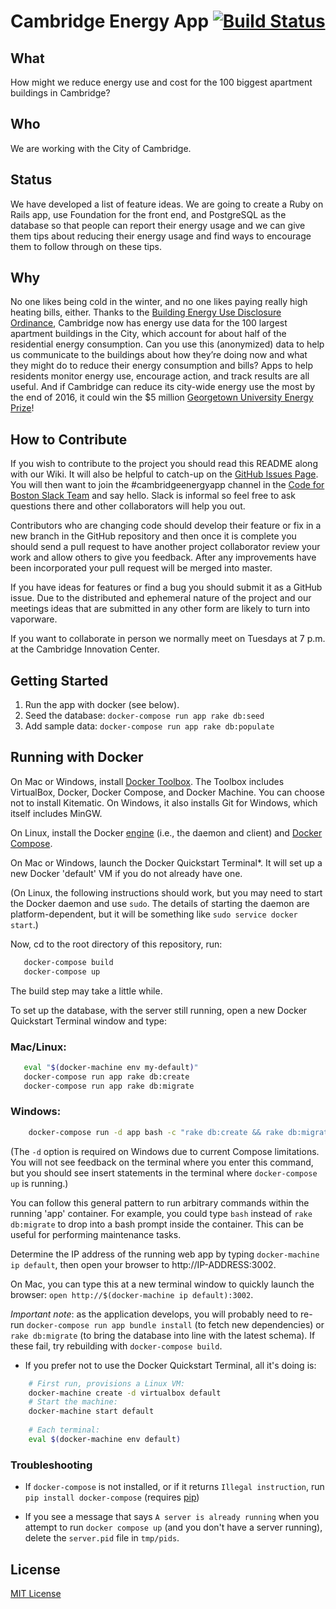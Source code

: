 # Cambridge Energy App [![Build Status](https://travis-ci.org/codeforboston/cambridge_energy_app.svg?branch=master)](https://travis-ci.org/codeforboston/cambridge_energy_app)

## What
How might we reduce energy use and cost for the 100 biggest apartment buildings in Cambridge?


## Who
We are working with the City of Cambridge.


## Status
We have developed a list of feature ideas. We are going to create a Ruby on Rails app, use Foundation for the front end, and PostgreSQL as the database so that people can report their energy usage and we can give them tips about reducing their energy usage and find ways to encourage them to follow through on these tips.


## Why
No one likes being cold in the winter, and no one likes paying really high heating bills, either. Thanks to the [Building Energy Use Disclosure Ordinance](https://www.cambridgema.gov/CDD/zoninganddevelopment/sustainablebldgs/buildingenergydisclosureordinance.aspx), Cambridge now has energy use data for the 100 largest apartment buildings in the City, which account for about half of the residential energy consumption. Can you use this (anonymized) data to help us communicate to the buildings about how they’re doing now and what they might do to reduce their energy consumption and bills? Apps to help residents monitor energy use, encourage action, and track results are all useful. And if Cambridge can reduce its city-wide energy use the most by the end of 2016, it could win the $5 million [Georgetown University Energy Prize](http://www.cambridgeenergyalliance.org/winit)!


## How to Contribute
If you wish to contribute to the project you should read this README along with our Wiki. It will also be helpful to catch-up on the [GitHub Issues Page](https://github.com/codeforboston/cambridge_energy_app/issues). You will then want to join the #cambridgeenergyapp channel in the [Code for Boston Slack Team](http://public.codeforboston.org/) and say hello. Slack is informal so feel free to ask questions there and other collaborators will help you out. 

Contributors who are changing code should develop their feature or fix in a new branch in the GitHub repository and then once it is complete you should send a pull request to have another project collaborator review your work and allow others to give you feedback. After any improvements have been incorporated your pull request will be merged into master.

If you have ideas for features or find a bug you should submit it as a GitHub issue. Due to the distributed and ephemeral nature of the project and our meetings ideas that are submitted in any other form are likely to turn into vaporware.

If you want to collaborate in person we normally meet on Tuesdays at 7 p.m. at the Cambridge Innovation Center. 


## Getting Started

1. Run the app with docker (see below).
2. Seed the database: `docker-compose run app rake db:seed`
3. Add sample data: `docker-compose run app rake db:populate`


## Running with Docker

On Mac or Windows, install
[Docker Toolbox](https://www.docker.com/docker-toolbox). The Toolbox includes
VirtualBox, Docker, Docker Compose, and Docker Machine. You can choose not to
install Kitematic. On Windows, it also installs Git for Windows, which itself
includes MinGW.

On Linux,
install the Docker
[engine](https://docs.docker.com/engine/installation/ubuntulinux/)
(i.e., the daemon and client) and
[Docker Compose](https://docs.docker.com/compose/install/).

On Mac or Windows, launch the Docker Quickstart Terminal*.  It will set
up a new Docker 'default' VM if you do not already have one.

(On Linux, the following instructions should work, but you may need to start the
Docker daemon and use `sudo`. The details of starting the daemon are
platform-dependent, but it will be something like `sudo service docker start`.)

Now, cd to the root directory of this repository, run:

```sh
   docker-compose build 
   docker-compose up
```

The build step may take a little while.

To set up the database, with the server still running, open a new Docker
Quickstart Terminal window and type:

### Mac/Linux:

```sh
   eval "$(docker-machine env my-default)"
   docker-compose run app rake db:create
   docker-compose run app rake db:migrate
```

### Windows:

```sh
    docker-compose run -d app bash -c "rake db:create && rake db:migrate"
```

(The `-d` option is required on Windows due to current Compose limitations. You
will not see feedback on the terminal where you enter this command, but you
should see insert statements in the terminal where `docker-compose up` is
running.)

You can follow this general pattern to run arbitrary commands within the
running 'app' container. For example, you could type `bash` instead of
`rake db:migrate` to drop into a bash prompt inside the container. This
can be useful for performing maintenance tasks.

Determine the IP address of the running web app by typing
`docker-machine ip default`, then open your browser to
http://IP-ADDRESS:3002.

On Mac, you can type this at a new terminal window to quickly launch the
browser: `open http://$(docker-machine ip default):3002`.

*Important note*: as the application develops, you will probably need to re-run
`docker-compose run app bundle install` (to fetch new dependencies) or `rake
db:migrate` (to bring the database into line with the latest schema). If these
fail, try rebuilding with `docker-compose build`.

* If you prefer not to use the Docker Quickstart Terminal, all it's doing is:

```sh
    # First run, provisions a Linux VM:
    docker-machine create -d virtualbox default
    # Start the machine:
    docker-machine start default
    
    # Each terminal:
    eval $(docker-machine env default)
```

### Troubleshooting

- If `docker-compose` is not installed, or if it returns `Illegal instruction`,
  run `pip install docker-compose` (requires
  [pip](https://pip.pypa.io/en/stable/))

- If you see a message that says `A server is already running` when you attempt
to run `docker compose up` (and you don't have a server running), delete the
`server.pid` file in `tmp/pids`.

## License
[MIT License](LICENSE)
